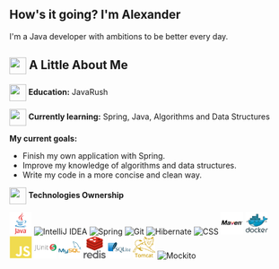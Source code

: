 ## How's it going? I'm Alexander

I'm a Java developer with ambitions to be better every day.

## <img src="https://github.com/user-attachments/assets/33a3ce11-ba23-4396-b125-f8c334848015" width="30" height="30" style="vertical-align: middle;" /> **A Little About Me**

<img src="https://github.com/user-attachments/assets/59903f05-1d73-48e7-b78e-c3b251c77337" width="30" height="30" style="vertical-align: middle;" /> **Education:** JavaRush

<img src="https://github.com/user-attachments/assets/09265fef-71da-4e93-9e2d-bb21a3713a97" width="30" height="30" style="vertical-align: middle;" /> **Currently learning:** Spring, Java, Algorithms and Data Structures

**My current goals:**
- Finish my own application with Spring.
- Improve my knowledge of algorithms and data structures.
- Write my code in a more concise and clean way.

<img src="https://github.com/user-attachments/assets/23bf2d90-701c-4fe5-beab-dfac608cafc1" width="30" height="30" style="vertical-align: middle;" /> **Technologies Ownership**


<div align="left">
  <img src="https://github.com/devicons/devicon/blob/master/icons/java/java-original-wordmark.svg " title="Java" alt="Java" width="40" height="40"/>
  <img src="https://github.com/user-attachments/assets/fb884171-cd71-4a41-aa29-a012bc409fbd " title="IntelliJ IDEA" alt="IntelliJ IDEA" width="40" height="40"/>
  <img src="https://github.com/user-attachments/assets/c70c96d8-d1ce-44e4-9f94-674b5f391375 " title="Spring" alt="Spring" width="40" height="40"/>
  <img src="https://github.com/user-attachments/assets/a71476f4-ebab-401f-a55e-c3ccdbecb5f9 " title="Git" alt="Git" width="40" height="40"/>
  <img scr="https://github.com/devicons/devicon/blob/master/icons/hibernate/hibernate-original-wordmark.svg" title="Hibernate" alt="Hibernate" width="40" height="40"/>
  <img src="https://github.com/user-attachments/assets/dcc7c708-f51b-4142-8eda-1c864e3baa32 " title="CSS" alt="CSS" width="40" height="40"/>
  
  <img src="https://raw.githubusercontent.com/devicons/devicon/refs/heads/master/icons/maven/maven-original-wordmark.svg " title="Maven" alt="Maven" width="40" height="40"/>
  <img src="https://raw.githubusercontent.com/devicons/devicon/refs/heads/master/icons/docker/docker-original-wordmark.svg " title="Docker" alt="Docker" width="40" height="40"/>
  
  <img src="https://raw.githubusercontent.com/devicons/devicon/refs/heads/master/icons/javascript/javascript-plain.svg " title="JavaScript" alt="JavaScript" width="40" height="40"/>
  <img src="https://raw.githubusercontent.com/devicons/devicon/refs/heads/master/icons/junit/junit-original-wordmark.svg " title="JUnit" alt="JUnit" width="40" height="40"/>
  <img src="https://raw.githubusercontent.com/devicons/devicon/refs/heads/master/icons/mysql/mysql-original-wordmark.svg " title="MySQL" alt="MySQL" width="40" height="40"/>
  <img src="https://raw.githubusercontent.com/devicons/devicon/refs/heads/master/icons/redis/redis-original-wordmark.svg " title="Redis" alt="Redis" width="40" height="40"/>
  <img src="https://raw.githubusercontent.com/devicons/devicon/refs/heads/master/icons/sqlite/sqlite-original-wordmark.svg " title="SQLite" alt="SQLite" width="40" height="40"/>
  <img src="https://raw.githubusercontent.com/devicons/devicon/refs/heads/master/icons/tomcat/tomcat-line-wordmark.svg " title="Tomcat" alt="Tomcat" width="40" height="40"/>
  <img src=http://i.pinimg.com/736x/49/4e/2e/494e2ef858fa149461fcb71d317a1049.jpg "title="Mockito" alt="Mockito" width="50" height="50"/>
</div>

